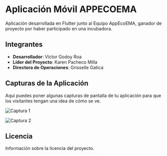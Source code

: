 # Aplicación Móvil APPECOEMA

Aplicación desarrollada en Flutter junto al Equipo AppEcoEMA, ganador de proyecto por haber participado en una incubadora.

## Integrantes

- **Desarrollador**: Víctor Godoy Roa
- **Líder del Proyecto**: Karen Pacheco Milla
- **Directora de Operaciones**: Grisselle Gatica

## Capturas de la Aplicación

Aquí puedes poner algunas capturas de pantalla de tu aplicación para que los visitantes tengan una idea de cómo se ve.

![Captura 1](images/captura1.png)

![Captura 2](images/captura2.png)


## Licencia

Información sobre la licencia del proyecto.
